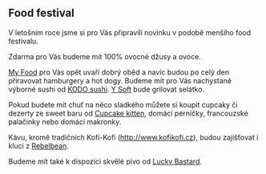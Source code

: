 Food festival
-------------

V letošním roce jsme si pro Vás připravili novinku v podobě menšího food festivalu.

Zdarma pro Vás budeme mít 100% ovocné džusy a ovoce.

[My Food](http://www.myfoodmarket.cz) pro Vás opět uvaří dobrý oběd a navíc budou po celý den přiravovat hamburgery a hot dogy. Budeme mít pro Vás nachystané výborné sushi od [KODO sushi](https://www.pohodavbrne.cz). [Y Soft](https://www.ysoft.com/cs) bude grilovat selátko. 

Pokud budete mít chuť na něco sladkého můžete si koupit cupcaky či dezerty ze sweet baru od [Cupcake kitten](https://www.facebook.com/kapkejk.kote/?fref=ts), domácí perníčky, francouzské palačinky nebo domácí makronky. 

Kávu, kromě tradičních Kofi-Kofi (http://www.kofikofi.cz), budou zajišťovat i kluci z [Rebelbean](http://www.rebelbean.cz).

Budeme mít také k dispozici skvělé pivo od [Lucky Bastard](http://www.lucky-bastard.cz).
